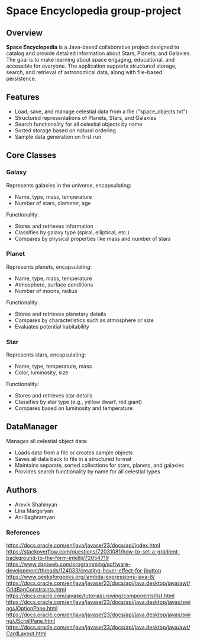 # Space Encyclopedia group-project

## Overview
**Space Encyclopedia** is a Java-based collaborative project designed to catalog and provide detailed information about Stars, Planets, and Galaxies. The goal is to make learning about space engaging, educational, and accessible for everyone. The application supports structured storage, search, and retrieval of astronomical data, along with file-based persistence.

## Features
- Load, save, and manage celestial data from a file ("space_objects.txt")
- Structured representations of Planets, Stars, and Galaxies
- Search functionality for all celestial objects by name
- Sorted storage based on natural ordering
- Sample data generation on first run

## Core Classes

### Galaxy
Represents galaxies in the universe, encapsulating:
- Name, type, mass, temperature
- Number of stars, diameter, age

Functionality:
- Stores and retrieves information
- Classifies by galaxy type (spiral, elliptical, etc.)
- Compares by physical properties like mass and number of stars


### Planet
Represents planets, encapsulating:
- Name, type, mass, temperature
- Atmosphere, surface conditions
- Number of moons, radius

Functionality:
- Stores and retrieves planetary details
- Compares by characteristics such as atmosphere or size
- Evaluates potential habitability

### Star
Represents stars, encapsulating:
- Name, type, temperature, mass
- Color, luminosity, size

Functionality:
- Stores and retrieves star details
- Classifies by star type (e.g., yellow dwarf, red giant)
- Compares based on luminosity and temperature

## DataManager
Manages all celestial object data:
- Loads data from a file or creates sample objects
- Saves all data back to file in a structured format
- Maintains separate, sorted collections for stars, planets, and galaxies
- Provides search functionality by name for all celestial types

## Authors
- Arevik Shahinyan
- Lina Margaryan
- Ani Baghramyan

### References
https://docs.oracle.com/en/java/javase/23/docs/api/index.html
https://stackoverflow.com/questions/72031081/how-to-set-a-gradient-background-to-the-form-intellij/72054719
https://www.daniweb.com/programming/software-development/threads/124033/creating-hover-effect-for-jbutton
https://www.geeksforgeeks.org/lambda-expressions-java-8/
https://docs.oracle.com/en/java/javase/23/docs/api/java.desktop/java/awt/GridBagConstraints.html
https://docs.oracle.com/javase/tutorial/uiswing/components/list.html
https://docs.oracle.com/en/java/javase/23/docs/api/java.desktop/javax/swing/JOptionPane.html
https://docs.oracle.com/en/java/javase/23/docs/api/java.desktop/javax/swing/JScrollPane.html
https://docs.oracle.com/en/java/javase/23/docs/api/java.desktop/java/awt/CardLayout.html

